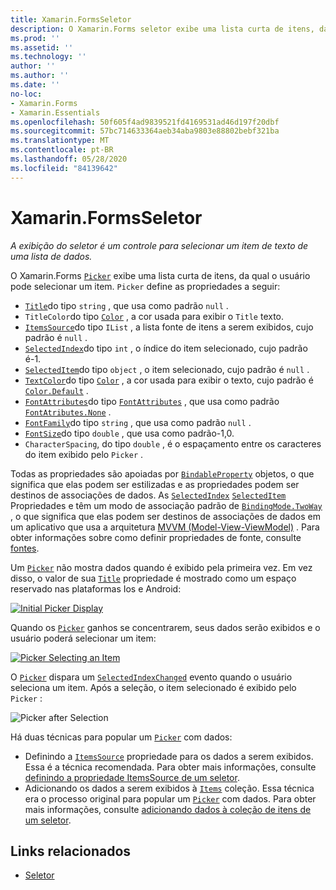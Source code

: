 ```yaml
---
title: Xamarin.FormsSeletor
description: O Xamarin.Forms seletor exibe uma lista curta de itens, da qual o usuário pode selecionar um item. Este artigo explica como usar a classe de seletor para selecionar um item de texto de uma lista de dados.
ms.prod: ''
ms.assetid: ''
ms.technology: ''
author: ''
ms.author: ''
ms.date: ''
no-loc:
- Xamarin.Forms
- Xamarin.Essentials
ms.openlocfilehash: 50f605f4ad9839521fd4169531ad46d197f20dbf
ms.sourcegitcommit: 57bc714633364aeb34aba9803e88802bebf321ba
ms.translationtype: MT
ms.contentlocale: pt-BR
ms.lasthandoff: 05/28/2020
ms.locfileid: "84139642"
---
```

# <a name="xamarinforms-picker"></a>Xamarin.FormsSeletor

_A exibição do seletor é um controle para selecionar um item de texto de uma lista de dados._

O Xamarin.Forms [`Picker`](xref:Xamarin.Forms.Picker) exibe uma lista curta de itens, da qual o usuário pode selecionar um item. `Picker` define as propriedades a seguir:

- [`Title`](xref:Xamarin.Forms.Picker.Title)do tipo `string` , que usa como padrão `null` .
- `TitleColor`do tipo [`Color`](xref:Xamarin.Forms.Color) , a cor usada para exibir o `Title` texto.
- [`ItemsSource`](xref:Xamarin.Forms.Picker.ItemsSource)do tipo `IList` , a lista fonte de itens a serem exibidos, cujo padrão é `null` .
- [`SelectedIndex`](xref:Xamarin.Forms.Picker.SelectedIndex)do tipo `int` , o índice do item selecionado, cujo padrão é-1.
- [`SelectedItem`](xref:Xamarin.Forms.Picker.SelectedItem)do tipo `object` , o item selecionado, cujo padrão é `null` .
- [`TextColor`](xref:Xamarin.Forms.Picker.TextColor)do tipo [`Color`](xref:Xamarin.Forms.Color) , a cor usada para exibir o texto, cujo padrão é [`Color.Default`](xref:Xamarin.Forms.Color.Default) .
- [`FontAttributes`](xref:Xamarin.Forms.Picker.FontAttributes)do tipo [`FontAttributes`](xref:Xamarin.Forms.FontAttributes) , que usa como padrão [`FontAtributes.None`](xref:Xamarin.Forms.FontAttributes.None) .
- [`FontFamily`](xref:Xamarin.Forms.Picker.FontFamily)do tipo `string` , que usa como padrão `null` .
- [`FontSize`](xref:Xamarin.Forms.Picker.FontSize)do tipo `double` , que usa como padrão-1,0.
- `CharacterSpacing`, do tipo `double` , é o espaçamento entre os caracteres do item exibido pelo `Picker` .

Todas as propriedades são apoiadas por [`BindableProperty`](xref:Xamarin.Forms.BindableProperty) objetos, o que significa que elas podem ser estilizadas e as propriedades podem ser destinos de associações de dados. As [`SelectedIndex`](xref:Xamarin.Forms.Picker.SelectedIndex) [`SelectedItem`](xref:Xamarin.Forms.Picker.SelectedItem) Propriedades e têm um modo de associação padrão de [`BindingMode.TwoWay`](xref:Xamarin.Forms.BindingMode.TwoWay) , o que significa que elas podem ser destinos de associações de dados em um aplicativo que usa a arquitetura [MVVM (Model-View-ViewModel)](~/xamarin-forms/enterprise-application-patterns/mvvm.md) . Para obter informações sobre como definir propriedades de fonte, consulte [fontes](~/xamarin-forms/user-interface/text/fonts.md).

Um [`Picker`](xref:Xamarin.Forms.Picker) não mostra dados quando é exibido pela primeira vez. Em vez disso, o valor de sua [`Title`](xref:Xamarin.Forms.Picker.Title) propriedade é mostrado como um espaço reservado nas plataformas Ios e Android:

[![](images/picker-initial.png "Initial Picker Display")](images/picker-initial-large.png#lightbox "Initial Picker Display")

Quando os [`Picker`](xref:Xamarin.Forms.Picker) ganhos se concentrarem, seus dados serão exibidos e o usuário poderá selecionar um item:

[![](images/picker-selection.png "Picker Selecting an Item")](images/picker-selection-large.png#lightbox "Picker Selecting an Item")

O [`Picker`](xref:Xamarin.Forms.Picker) dispara um [`SelectedIndexChanged`](xref:Xamarin.Forms.Picker.SelectedIndexChanged) evento quando o usuário seleciona um item. Após a seleção, o item selecionado é exibido pelo `Picker` :

![](images/picker-after-selection.png "Picker after Selection")

Há duas técnicas para popular um [`Picker`](xref:Xamarin.Forms.Picker) com dados:

- Definindo a [`ItemsSource`](xref:Xamarin.Forms.Picker.ItemsSource) propriedade para os dados a serem exibidos. Essa é a técnica recomendada. Para obter mais informações, consulte [definindo a propriedade ItemsSource de um seletor](populating-itemssource.md).
- Adicionando os dados a serem exibidos à [`Items`](xref:Xamarin.Forms.Picker.Items) coleção. Essa técnica era o processo original para popular um [`Picker`](xref:Xamarin.Forms.Picker) com dados. Para obter mais informações, consulte [adicionando dados à coleção de itens de um seletor](populating-items.md).

## <a name="related-links"></a>Links relacionados

- [Seletor](xref:Xamarin.Forms.Picker)
